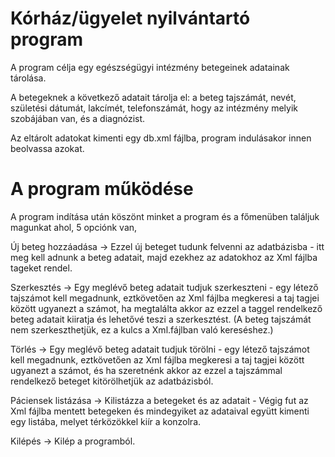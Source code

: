 # Kórház/ügyelet nyilvántartó program
A program célja egy egészségügyi intézmény betegeinek adatainak tárolása.

A betegeknek a következő adatait tárolja el: a beteg tajszámát, nevét, születési dátumát, lakcímét, telefonszámát, hogy az intézmény melyik szobájában van, és a diagnózist.

Az eltárolt adatokat kimenti egy db.xml fájlba, program indulásakor innen beolvassa azokat.

# A program működése
A program indítása után köszönt minket a program és a főmenüben találjuk magunkat ahol, 5 opciónk van,

Új beteg hozzáadása ->  Ezzel új beteget tudunk felvenni az adatbázisba - itt meg kell adnunk a beteg adatait, majd ezekhez az adatokhoz az Xml fájlba tageket rendel.

Szerkesztés         ->  Egy meglévő beteg adatait tudjuk szerkeszteni - egy létező tajszámot kell megadnunk, eztkövetően az Xml fájlba megkeresi a taj tagjei között                             ugyanezt a számot, ha megtalálta akkor az ezzel a taggel rendelkező beteg adatait kiiratja és lehetővé teszi a szerkesztést. 
                        (A beteg tajszámát nem szerkeszthetjük, ez a kulcs a Xml.fájlban való kereséshez.)

Törlés              ->  Egy meglévő beteg adatait tudjuk törölni - egy létező tajszámot kell megadnunk, eztkövetően az Xml fájlba megkeresi a taj tagjei között                                 ugyanezt a számot, és ha szeretnénk akkor az ezzel a tajszámmal rendelkező beteget kitörölhetjük az adatbázisból.

Páciensek listázása -> Kilistázza a betegeket és az adatait - Végig fut az Xml fájlba mentett betegeken és mindegyiket az adataival együtt kimenti egy listába, melyet                        térközökkel kiír a konzolra.

Kilépés             -> Kilép a programból.
